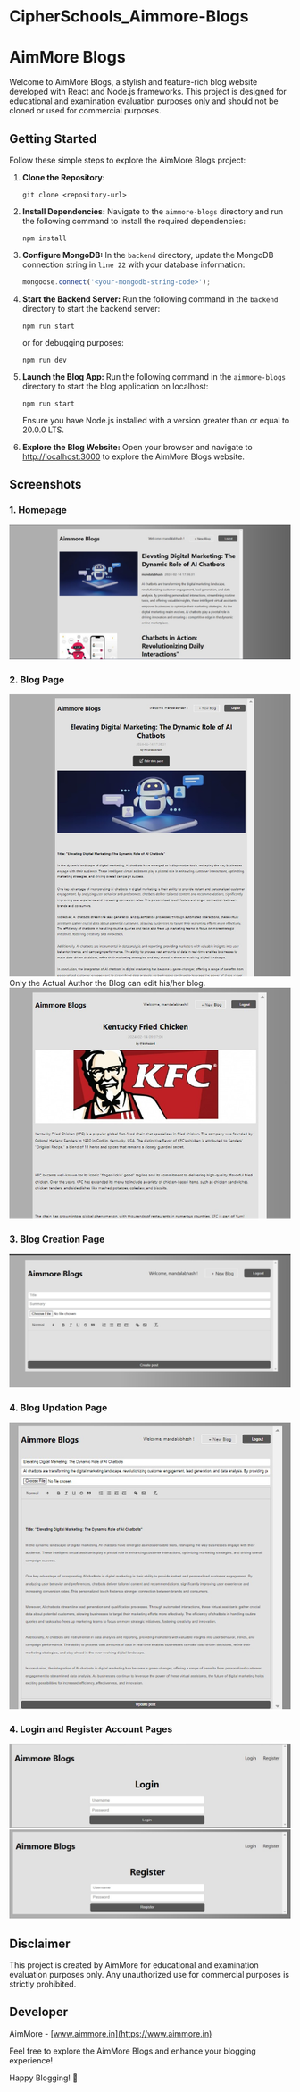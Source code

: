 # CipherSchools_Aimmore-Blogs

# AimMore Blogs

Welcome to AimMore Blogs, a stylish and feature-rich blog website developed with React and Node.js frameworks. This project is designed for educational and examination evaluation purposes only and should not be cloned or used for commercial purposes.

## Getting Started

Follow these simple steps to explore the AimMore Blogs project:

1. **Clone the Repository:**
   ```
   git clone <repository-url>
   ```

2. **Install Dependencies:**
   Navigate to the `aimmore-blogs` directory and run the following command to install the required dependencies:
   ```
   npm install
   ```

3. **Configure MongoDB:**
   In the `backend` directory, update the MongoDB connection string in `line 22` with your database information:
   ```javascript
   mongoose.connect('<your-mongodb-string-code>');
   ```

4. **Start the Backend Server:**
   Run the following command in the `backend` directory to start the backend server:
   ```
   npm run start
   ```
   or for debugging purposes:
   ```
   npm run dev
   ```

5. **Launch the Blog App:**
   Run the following command in the `aimmore-blogs` directory to start the blog application on localhost:
   ```
   npm run start
   ```

   Ensure you have Node.js installed with a version greater than or equal to 20.0.0 LTS.

6. **Explore the Blog Website:**
   Open your browser and navigate to [http://localhost:3000](http://localhost:3000) to explore the AimMore Blogs website.

## Screenshots

### 1. Homepage
![Homepage](./media/homepage.jpg)

### 2. Blog Page
![Blog Page](./media/authors-blog.jpg)
Only the Actual Author the Blog can edit his/her blog.
![Blog Page](./media/non-author-blog.jpg)

### 3. Blog Creation Page
![Blog Creation](./media/edit-page.jpg)

### 4. Blog Updation Page
![Blog Updation](./media/update-blog-page.jpg)

### 4. Login and Register Account Pages
![Login Page](./media/login.jpg)
![Registration Page](./media/register.jpg)


## Disclaimer

This project is created by AimMore for educational and examination evaluation purposes only. Any unauthorized use for commercial purposes is strictly prohibited.

## Developer

AimMore - [www.aimmore.in](https://www.aimmore.in)

Feel free to explore the AimMore Blogs and enhance your blogging experience!

Happy Blogging! 🚀
